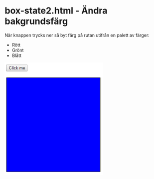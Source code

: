 # box-state2.html - Ändra bakgrundsfärg

När knappen trycks ner så byt färg på rutan utifrån en palett av färger:

- Rött
- Grönt
- Blått

![Bild 1](img/box2.png)
